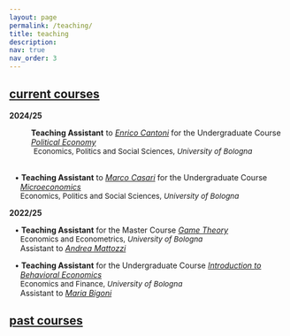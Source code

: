 ```yaml
---
layout: page
permalink: /teaching/
title: teaching
description:
nav: true
nav_order: 3
---
```


<!-- Current Course -->
<div class="projects">
  <a id="current-courses" href="javascript:void(0);" onclick="toggleVisibility('current-courses-content')">
    <h2 class="category"> current courses </h2>
  </a>
</div>

<!-- Show current courses by default -->
<div id="current-courses-content" style="display: block;">
  <p><b>2024/25</b></p>

  <div style="margin-left: 10px">
    <div style="display: flex; flex-direction: column; gap: 0;">
        <!-- First row: Chalkboard icon and teaching assistant text -->
        <div style="display: flex; align-items: flex-start;">
            <div style="width: 24px; display: flex; justify-content: center; align-self: flex-start;">
                 <i class="fa-solid fa-chalkboard-user" style="color: var(--global-theme-color);"></i>
            </div>
            <span style="margin-left: 10px;"><b>Teaching Assistant</b> to <a href='https://www.unibo.it/sitoweb/enrico.cantoni'><i>Enrico Cantoni</i></a> for the Undergraduate 
            Course <a href='https://www.unibo.it/it/studiare/dottorati-master-specializzazioni-e-altra-formazione/insegnamenti/insegnamento/2024/468855'><i>Political Economy</i></a>
            </span>
        </div>
        <!-- Second row: Building icon and department text -->
        <div style="display: flex; align-items: flex-start; margin-top: 0;">
            <div style="width: 24px; display: flex; justify-content: center; align-self: flex-start;">
                <i class="fa-solid fa-building-columns" style="color: var(--global-theme-color);"></i>
            </div>
            <span style="margin-left: 10px; font-size: 10pt;">Economics, Politics and Social Sciences, <i>University of Bologna</i></span>
        </div>
    </div>
  </div>

  <br>
  
  <p style="padding-left: 20px;"> <span style="margin-left: -10px; color: var(--global-theme-color);">•</span>
    <b>Teaching Assistant</b> to <a href='https://www.unibo.it/sitoweb/marco.casari'><i>Marco Casari</i></a> for the Undergraduate Course <a href='https://www.unibo.it/it/studiare/dottorati-master-specializzazioni-e-altra-formazione/insegnamenti/insegnamento/2024/502710'><i>Microeconomics</i></a>
    <br>
  <span style="font-size:10pt;">Economics, Politics and Social Sciences, <i> University of Bologna </i></span>
  </p>
  
  <p><b>2022/25</b></p>
  
  <p style="padding-left: 20px;"> <span style="margin-left: -10px; color: var(--global-theme-color);">•</span> <b>Teaching Assistant</b> for the Master Course <a href='https://www.unibo.it/it/studiare/dottorati-master-specializzazioni-e-altra-formazione/insegnamenti/insegnamento/2024/491971'><i>Game Theory</i></a> <br> <span style="font-size:10pt;">Economics and Econometrics, <i> University of Bologna </i></span> <br> Assistant to <a href='https://www.unibo.it/sitoweb/andrea.mattozzi'><i>Andrea Mattozzi</i></a> </p>
  
  <p style="padding-left: 20px;"> <span style="margin-left: -10px; color: var(--global-theme-color);">•</span> <b>Teaching Assistant</b> for the Undergraduate Course <a href='https://www.unibo.it/it/studiare/dottorati-master-specializzazioni-e-altra-formazione/insegnamenti/insegnamento/2024/467276'><i>Introduction to Behavioral Economics</i></a> <br> <span style="font-size:10pt;">Economics and Finance, <i> University of Bologna </i></span> <br> Assistant to <a href='https://www.unibo.it/sitoweb/maria.bigoni'><i>Maria Bigoni</i></a> </p>

</div>
<!-- end -->

<!-- Past Courses -->
<div class="projects">
  <a id="past-courses" href="javascript:void(0);" onclick="toggleVisibility('past-courses-content')">
    <h2 class="category"> past courses </h2>
  </a>
</div>

<!-- Hide past courses by default -->
<div id="past-courses-content" style="display: none;">
  
  <!-- 2022/24 -->
  <p><b>2022/24</b></p>
  
  <p style="padding-left: 20px;"> <span style="margin-left: -10px; color: var(--global-theme-color);">•</span> <b>Teaching Assistant</b> for the Undergraduate Course <a href='https://www.unibo.it/it/studiare/dottorati-master-specializzazioni-e-altra-formazione/insegnamenti/insegnamento/2023/422038'><i>Globalization: Trade, Migrations and Multinationals</i></a> <br> <span style="font-size:10pt;">Economics and Finance, <i> University of Bologna </i></span> <br> Assistant to <a href='https://www.unibo.it/sitoweb/giovanni.prarolo'><i>Giovanni Prarolo</i></a> and <a href='https://www.unibo.it/sitoweb/rohit.ticku'><i>Rohit Ticku</i></a> </p>
  <!-- end -->
  
  <!-- 2021/22 -->
  <p><b>2021/22</b></p>
  
  <p style="padding-left: 20px;"> <span style="margin-left: -10px; color: var(--global-theme-color);">•</span> <b>Teaching Assistant</b> for the Master Course <a href='https://www.unibo.it/it/studiare/dottorati-master-specializzazioni-e-altra-formazione/insegnamenti/insegnamento/2021/413556'><i>Competion Economics and Policy</i></a> <br> <span style="font-size:10pt;">Economics and Management, <i> Forlì Campus, University of Bologna </i></span> <br> Assistant to <a href='https://www.unibo.it/sitoweb/francesca.barigozzi'><i>Francesca Barigozzi</i></a> </p>
  
  <p style="padding-left: 20px;"> <span style="margin-left: -10px; color: var(--global-theme-color);">•</span> <b>Teaching Assistant</b> for the Undergraduate Course <a href='https://www.unibo.it/it/studiare/dottorati-master-specializzazioni-e-altra-formazione/insegnamenti/insegnamento/2021/413375'><i>Microeconomics</i></a> <br> <span style="font-size:10pt;">Economics and Business, <i> Forlì Campus, University of Bologna </i></span> <br> Assistant to <a href='https://www.unibo.it/sitoweb/francesca.barigozzi'><i>Francesca Barigozzi</i></a> </p>
  
  <p style="padding-left: 20px;"> <span style="margin-left: -10px; color: var(--global-theme-color);">•</span> <b>Teaching Assistant</b> for the Master Course <a href='https://www.unibo.it/it/studiare/dottorati-master-specializzazioni-e-altra-formazione/insegnamenti/insegnamento/2021/413555'><i>Game Theory</i></a> <br> <span style="font-size:10pt;">Economics and Management, <i> Forlì Campus, University of Bologna </i></span> <br> Assistant to <a href='https://www.unibo.it/sitoweb/natalia.montinari2'><i>Natalia Montinari</i></a> </p>
  <!-- end -->

  <!-- 2019/20 -->
  <p><b>2019/20</b></p>
  
  <p style="padding-left: 20px;"> <span style="margin-left: -10px; color: var(--global-theme-color);">•</span> <b>Teaching Assistant</b> for the Master Course <a href='https://www.business-management.unito.it/do/storicocorsi.pl/Show?_id=qeeh_1920'><i>Public Management and Public Economics</i></a> <br> <span style="font-size:10pt;">SAA School of Management, <i> University of Turin </i></span> <br> Assistant to <a href='https://www.management.unito.it/do/docenti.pl/Alias?francesco.figari#tab-profilo'><i>Francesco Figari</i></a> </p>
  
  <p style="padding-left: 20px;"> <span style="margin-left: -10px; color: var(--global-theme-color);">•</span> <b>Teaching Assistant</b> for the Undergraduate Course <a href='https://www.business-management.unito.it/do/storicocorsi.pl/Show?_id=wwm1_1920'><i>Microeconomics</i></a> <br> <span style="font-size:10pt;">SAA School of Management, <i> University of Turin </i></span> <br> Assistant to <a href='https://www.esomas.unito.it/do/docenti.pl/Alias?nadia.campaniello#tab-profilo'><i>Nadia Campaniello</i></a> </p>
  <!-- end -->
  
</div>
<!-- end -->

<!-- Inline script -->
<script>
  function toggleVisibility(id) {
    var content = document.getElementById(id);
    if (content.style.display === "none") {
      content.style.display = "block";
    } else {
      content.style.display = "none";
    }
  }
</script>
